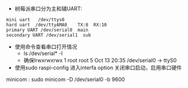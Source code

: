 - 树莓派串口分为主和辅UART:
```
mini uart   /dev/ttys0
hard uart  /dev/ttyAMA0    TX:8  RX:10
primary UART /dev/serial0  main
secondary UART /dev/serial1  sub
```
- 使用命令查看串口打开情况
  - ls /dev/serial* -l
  - 确保lrwxrwxrwx 1 root root 5 Oct 13 20:35 /dev/serial0 -> ttyS0
- 使用sudo raspi-config 进入interfa option 关闭串口启动，启用串口硬件

minicom :
sudo minicom -D /dev/serial0 -b 9600